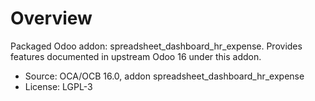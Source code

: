 # Overview

Packaged Odoo addon: spreadsheet_dashboard_hr_expense. Provides features documented in upstream Odoo 16 under this addon.

- Source: OCA/OCB 16.0, addon spreadsheet_dashboard_hr_expense
- License: LGPL-3
